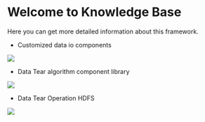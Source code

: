 # Welcome to Knowledge Base
Here you can get more detailed information about this framework.
- Customized data io components
<a href="https://github.com/BeardedManZhao/dataTear/blob/main/KnowledgeDocument/Customized%20data%20io%20components.md">
 <img src = "https://user-images.githubusercontent.com/113756063/193392573-b0a61286-b224-4216-b8cc-7e923b923e0f.png"/>
</a>

- Data Tear algorithm component library
<a href="https://github.com/BeardedManZhao/dataTear/blob/main/KnowledgeDocument/Data%20Tear%20algorithm%20component%20library.md">
 <img src = "https://user-images.githubusercontent.com/113756063/193436922-694dc663-3c02-4b15-8634-bd3552101468.png"/>
</a>

- Data Tear Operation HDFS
<a href="https://github.com/BeardedManZhao/dataTear/blob/main/KnowledgeDocument/Data%20Tear%20Operation%20HDFS.md">
 <img src = "https://user-images.githubusercontent.com/113756063/193498197-f3bcb71b-ac2c-4d1e-90c7-c7023fdbeb20.png"/>
</a>
